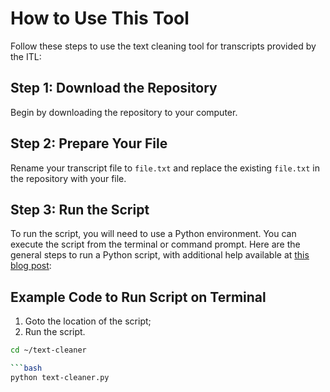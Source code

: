 # How to Use This Tool
Follow these steps to use the text cleaning tool for transcripts provided by the ITL:

## Step 1: Download the Repository
Begin by downloading the repository to your computer.

## Step 2: Prepare Your File
Rename your transcript file to `file.txt` and replace the existing `file.txt` in the repository with your file. 

## Step 3: Run the Script
To run the script, you will need to use a Python environment. You can execute the script from the terminal or command prompt. Here are the general steps to run a Python script, with additional help available at [this blog post](https://vteams.com/blog/how-to-run-a-python-script-in-terminal/):


## Example Code to Run Script on Terminal 
1) Goto the location of the script;
2) Run the script.

   
```bash
cd ~/text-cleaner

```bash
python text-cleaner.py
